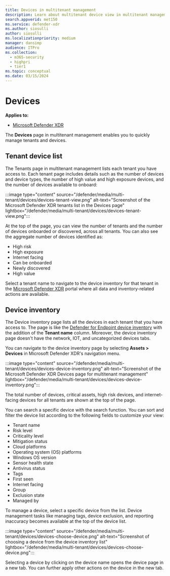 ```yaml
---
title: Devices in multitenant management 
description: Learn about multitenant device view in multitenant management of the Microsoft Defender XDR.
search.appverid: met150
ms.service: defender-xdr
ms.author: siosulli
author: siosulli
ms.localizationpriority: medium
manager: dansimp
audience: ITPro
ms.collection: 
  - m365-security
  - highpri
  - tier1
ms.topic: conceptual
ms.date: 03/15/2024
---
```


# Devices

**Applies to:**

- [Microsoft Defender XDR](https://go.microsoft.com/fwlink/?linkid=2118804)

The **Devices** page in multitenant management enables you to quickly manage tenants and devices.

## Tenant device list

The Tenants page in multitenant management lists each tenant you have access to. Each tenant page includes details such as the number of devices and device types, the number of high value and high exposure devices, and the number of devices available to onboard:

   :::image type="content" source="/defender/media/multi-tenant/devices/devices-tenant-view.png" alt-text="Screenshot of the Microsoft Defender XDR tenants list in the Devices page" lightbox="/defender/media/multi-tenant/devices/devices-tenant-view.png":::

At the top of the page, you can view the number of tenants and the number of devices onboarded or discovered, across all tenants. You can also see the aggregate number of devices identified as:

- High risk
- High exposure
- Internet facing
- Can be onboarded
- Newly discovered
- High value

Select a tenant name to navigate to the device inventory for that tenant in the [Microsoft Defender XDR](https://security.microsoft.com/machines) portal where all data and inventory-related actions are available.

## Device inventory

The Device inventory page lists all the devices in each tenant that you have access to. The page is like the [Defender for Endpoint device inventory](/defender-endpoint/machines-view-overview) with the addition of the **Tenant name** column. Moreover, the device inventory page doesn't have the network, IOT, and uncategorized devices tabs.

You can navigate to the device inventory page by selecting **Assets > Devices** in Microsoft Defender XDR's navigation menu.

   :::image type="content" source="/defender/media/multi-tenant/devices/devices-device-inventory.png" alt-text="Screenshot of the Microsoft Defender XDR Devices page for multitenant management" lightbox="/defender/media/multi-tenant/devices/devices-device-inventory.png":::

The total number of devices, critical assets, high risk devices, and internet-facing devices for all tenants are shown at the top of the page.

You can search a specific device with the search function. You can sort and filter the device list according to the following fields to customize your view:

- Tenant name
- Risk level
- Criticality level
- Mitigation status
- Cloud platforms
- Operating system (OS) platforms
- Windows OS version
- Sensor health state
- Antivirus status
- Tags
- First seen
- Internet facing
- Group
- Exclusion state
- Managed by

To manage a device, select a specific device from the list. Device management tasks like managing tags, device exclusion, and reporting inaccuracy becomes available at the top of the device list.

   :::image type="content" source="/defender/media/multi-tenant/devices/devices-choose-device.png" alt-text="Screenshot of choosing a device from the device inventory list" lightbox="/defender/media/multi-tenant/devices/devices-choose-device.png":::

Selecting a device by clicking on the device name opens the device page in a new tab. You can further apply other actions on the device in the new tab.
